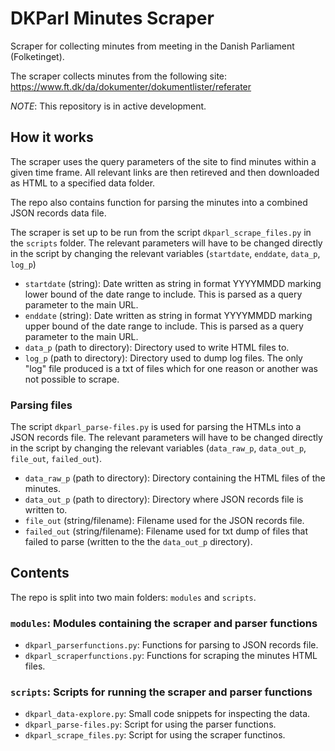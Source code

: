 # DKParl Minutes Scraper

Scraper for collecting minutes from meeting in the Danish Parliament (Folketinget).

The scraper collects minutes from the following site: https://www.ft.dk/da/dokumenter/dokumentlister/referater

*NOTE*: This repository is in active development.

## How it works

The scraper uses the query parameters of the site to find minutes within a given time frame. All relevant links are then retireved and then downloaded as HTML to a specified data folder. 

The repo also contains function for parsing the minutes into a combined JSON records data file. 

The scraper is set up to be run from the script `dkparl_scrape_files.py` in the `scripts` folder. The relevant parameters will have to be changed directly in the script by changing the relevant variables (`startdate`, `enddate`, `data_p`, `log_p`)
- `startdate` (string): Date written as string in format YYYYMMDD marking lower bound of the date range to include. This is parsed as a query parameter to the main URL.
- `enddate` (string): Date written as string in format YYYYMMDD marking upper bound of the date range to include. This is parsed as a query parameter to the main URL.
- `data_p` (path to directory): Directory used to write HTML files to.
- `log_p` (path to directory): Directory used to dump log files. The only "log" file produced is a txt of files which for one reason or another was not possible to scrape.

### Parsing files

The script `dkparl_parse-files.py` is used for parsing the HTMLs into a JSON records file. The relevant parameters will have to be changed directly in the script by changing the relevant variables (`data_raw_p`, `data_out_p`, `file_out`, `failed_out`).
- `data_raw_p` (path to directory): Directory containing the HTML files of the minutes.
- `data_out_p` (path to directory): Directory where JSON records file is written to.
- `file_out` (string/filename): Filename used for the JSON records file.
- `failed_out` (string/filename): Filename used for txt dump of files that failed to parse (written to the the `data_out_p` directory).

## Contents

The repo is split into two main folders: `modules` and `scripts`.

### `modules`: Modules containing the scraper and parser functions
- `dkparl_parserfunctions.py`: Functions for parsing to JSON records file.
- `dkparl_scraperfunctions.py`: Functions for scraping the minutes HTML files.

### `scripts`: Scripts for running the scraper and parser functions
- `dkparl_data-explore.py`: Small code snippets for inspecting the data.
- `dkparl_parse-files.py`: Script for using the parser functions.
- `dkparl_scrape_files.py`: Script for using the scraper functinos.